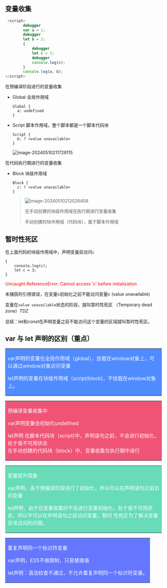 ## 变量收集

~~~js
 <script>
        debugger
        var a = 1;
        debugger
        let b = 2;
        {
            debugger
            let c = 3;
            debugger
            console.log(c);
        }
        console.log(a, b);
</script>
~~~

在预编译阶段进行的变量收集

- Global  全局作用域

  ~~~
  Global {
    a: undefined
  }
  ~~~

- Script   脚本作用域，整个脚本都是一个脚本代码块

  ~~~
  Script {
    b: ? <value unavailable>
  }
  ~~~

  ![image-20240510211729115](https://static.woku.net/blog/image-20240510211729115.png)

在代码执行期进行的变量收集

- Block 块级作用域

  ~~~
  Block {
    c: ? <value unavailable>
  }
  ~~~

  >![image-20240510212026408](https://static.woku.net/blog/image-20240510212026408.png)
  >
  >在手动创建的块级作用域在执行期进行变量收集
  >
  >手动创建的块作用域（代码块），属于脚本作用域

## 暂时性死区

在上面代码的块级作用域中，声明变量前访问`c` 

~~~
{
    console.log(c);
    let c = 3;      
}
~~~

<span style="color: red">Uncaught ReferenceError: Cannot access 'c' before initialization</span> 

未捕获的引用错误，在变量c初始化之前不能访问变量c (value unavailable)

变量在`value unavailable`状态的阶段，就叫暂时性死区 （Temporary dead zone）TDZ

总结：let和const在声明变量之前不能访问这个变量的区域就叫暂时性死区。

## var 与 let 声明的区别（重点）

<table>
  <tr>
    <td bgcolor="#508bff" style="color: #fff;">
      <p>
        var声明的变量在全局作用域（global），挂载在window对象上，可以通过window对象访问变量
      </p>
      <p>
        let声明的变量在块级作用域（script/block)，不挂载在window对象上。
      </p>
    </td>
  </tr>
</table>

<table>
  <tr>
    <td bgcolor="#ef5477" style="color: #fff;">
      <p>
        预编译变量收集中
      </p>
      <p>
         var声明变量会初始化undefined
      </p>
       <p>
          let声明
          在脚本代码块（script)中，声明语句之前，不会进行初始化，处于值不可用状态<br>
          在手动创建的代码块（block）中，变量收集在执行期中进行
      </p>
    </td>
  </tr>
</table>

<table>
  <tr>
    <td bgcolor="#67dcb7" style="color: #fff;">
      <p>
        变量提升现象
      </p>
      <p>
        var声明，由于预编译阶段进行了初始化，所以可以在声明语句之前访问变量
      </p>
       <p>
        let声明，由于在变量收集时不会进行变量初始化，处于值不可用状态，所以不可以在声明语句之前访问变量，暂时        性死区为了解决变量异常访问的问题。
      </p>
    </td>
  </tr>
</table>

<table>
  <tr>
    <td bgcolor="#6477fe" style="color: #fff;">
      <p>
        重复声明同一个标识符变量
      </p>
      <p>
        var声明，ES5不做限制，只是替换值
      </p>
       <p>
       let声明：语法检查不通过，不允许重复声明同一个标识符变量。
      </p>
    </td>
  </tr>
</table>